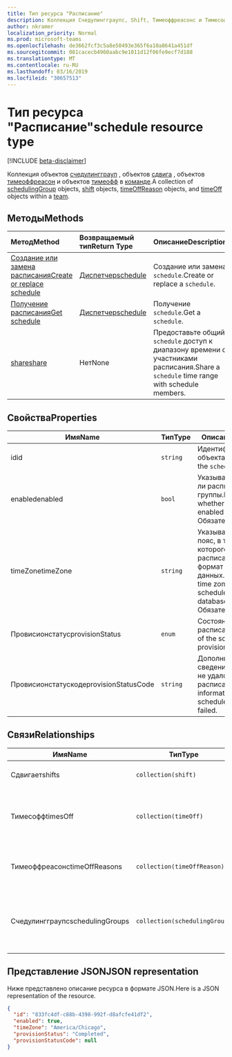 ```yaml
---
title: Тип ресурса "Расписание"
description: Коллекция Счедулингграупс, Shift, Тимеоффреасонс и Тимесофф в команде.
author: nkramer
localization_priority: Normal
ms.prod: microsoft-teams
ms.openlocfilehash: de3662fcf3c5a8e50493e365f6a10a8641a451df
ms.sourcegitcommit: 081cacecb4960aabc9e1011d12f06fe9ecf7d188
ms.translationtype: MT
ms.contentlocale: ru-RU
ms.lasthandoff: 03/16/2019
ms.locfileid: "30657513"
---
```

# <a name="schedule-resource-type"></a><span data-ttu-id="3ade7-103">Тип ресурса "Расписание"</span><span class="sxs-lookup"><span data-stu-id="3ade7-103">schedule resource type</span></span>

[!INCLUDE [beta-disclaimer](../../includes/beta-disclaimer.md)]

<span data-ttu-id="3ade7-104">Коллекция объектов [счедулингграуп](schedulinggroup.md) , объектов [сдвига](shift.md) , объектов [тимеоффреасон](timeoffreason.md) и объектов [тимеофф](timeoff.md) в [команде](../resources/team.md).</span><span class="sxs-lookup"><span data-stu-id="3ade7-104">A collection of [schedulingGroup](schedulinggroup.md) objects, [shift](shift.md) objects, [timeOffReason](timeoffreason.md) objects, and [timeOff](timeoff.md) objects within a [team](../resources/team.md).</span></span> 

## <a name="methods"></a><span data-ttu-id="3ade7-105">Методы</span><span class="sxs-lookup"><span data-stu-id="3ade7-105">Methods</span></span>

| <span data-ttu-id="3ade7-106">Метод</span><span class="sxs-lookup"><span data-stu-id="3ade7-106">Method</span></span>       | <span data-ttu-id="3ade7-107">Возвращаемый тип</span><span class="sxs-lookup"><span data-stu-id="3ade7-107">Return Type</span></span>  |<span data-ttu-id="3ade7-108">Описание</span><span class="sxs-lookup"><span data-stu-id="3ade7-108">Description</span></span>|
|:---------------|:--------|:----------|
|[<span data-ttu-id="3ade7-109">Создание или замена расписания</span><span class="sxs-lookup"><span data-stu-id="3ade7-109">Create or replace schedule</span></span>](../api/team-put-schedule.md) | [<span data-ttu-id="3ade7-110">Диспетчер</span><span class="sxs-lookup"><span data-stu-id="3ade7-110">schedule</span></span>](schedule.md) | <span data-ttu-id="3ade7-111">Создание или замена `schedule`.</span><span class="sxs-lookup"><span data-stu-id="3ade7-111">Create or replace a `schedule`.</span></span>|
|[<span data-ttu-id="3ade7-112">Получение расписания</span><span class="sxs-lookup"><span data-stu-id="3ade7-112">Get schedule</span></span>](../api/schedule-get.md) | [<span data-ttu-id="3ade7-113">Диспетчер</span><span class="sxs-lookup"><span data-stu-id="3ade7-113">schedule</span></span>](schedule.md) | <span data-ttu-id="3ade7-114">Получение `schedule`.</span><span class="sxs-lookup"><span data-stu-id="3ade7-114">Get a `schedule`.</span></span>|
|[<span data-ttu-id="3ade7-115">share</span><span class="sxs-lookup"><span data-stu-id="3ade7-115">share</span></span>](../api/schedule-share.md) | <span data-ttu-id="3ade7-116">Нет</span><span class="sxs-lookup"><span data-stu-id="3ade7-116">None</span></span> | <span data-ttu-id="3ade7-117">Предоставьте общий `schedule` доступ к диапазону времени с участниками расписания.</span><span class="sxs-lookup"><span data-stu-id="3ade7-117">Share a `schedule` time range with schedule members.</span></span>|

## <a name="properties"></a><span data-ttu-id="3ade7-118">Свойства</span><span class="sxs-lookup"><span data-stu-id="3ade7-118">Properties</span></span>
|<span data-ttu-id="3ade7-119">Имя</span><span class="sxs-lookup"><span data-stu-id="3ade7-119">Name</span></span>                   |<span data-ttu-id="3ade7-120">Тип</span><span class="sxs-lookup"><span data-stu-id="3ade7-120">Type</span></span>           |<span data-ttu-id="3ade7-121">Описание</span><span class="sxs-lookup"><span data-stu-id="3ade7-121">Description</span></span>                                                                                                                                      |
|-----------------------|---------------|-------------------------------------------------------------------------------------------------------------------------------------------------|
| <span data-ttu-id="3ade7-122">id</span><span class="sxs-lookup"><span data-stu-id="3ade7-122">id</span></span>                    |`string`  |<span data-ttu-id="3ade7-123">Идентификатор объекта `schedule`.</span><span class="sxs-lookup"><span data-stu-id="3ade7-123">ID of the `schedule`.</span></span>|
| <span data-ttu-id="3ade7-124">enabled</span><span class="sxs-lookup"><span data-stu-id="3ade7-124">enabled</span></span>               |`bool`    | <span data-ttu-id="3ade7-125">Указывает, включено ли расписание для группы.</span><span class="sxs-lookup"><span data-stu-id="3ade7-125">Indicates whether the schedule is enabled for the team.</span></span> <span data-ttu-id="3ade7-126">Обязательный.</span><span class="sxs-lookup"><span data-stu-id="3ade7-126">Required.</span></span>|
| <span data-ttu-id="3ade7-127">timeZone</span><span class="sxs-lookup"><span data-stu-id="3ade7-127">timeZone</span></span>              |`string`  | <span data-ttu-id="3ade7-128">Указывает часовой пояс, в течение которого Группа расписаний использует формат базы данных.</span><span class="sxs-lookup"><span data-stu-id="3ade7-128">Indicates the time zone of the schedule team using tz database format.</span></span> <span data-ttu-id="3ade7-129">Обязательный.</span><span class="sxs-lookup"><span data-stu-id="3ade7-129">Required.</span></span>|
| <span data-ttu-id="3ade7-130">Провисионстатус</span><span class="sxs-lookup"><span data-stu-id="3ade7-130">provisionStatus</span></span>       |`enum`    | <span data-ttu-id="3ade7-131">Состояние подготовки расписания.</span><span class="sxs-lookup"><span data-stu-id="3ade7-131">The status of the schedule provisioning.</span></span> |
| <span data-ttu-id="3ade7-132">Провисионстатускоде</span><span class="sxs-lookup"><span data-stu-id="3ade7-132">provisionStatusCode</span></span>   |`string`  | <span data-ttu-id="3ade7-133">Дополнительные сведения о том, почему не удалось подготовить расписание.</span><span class="sxs-lookup"><span data-stu-id="3ade7-133">Additional information about why schedule provisioning failed.</span></span> |


## <a name="relationships"></a><span data-ttu-id="3ade7-134">Связи</span><span class="sxs-lookup"><span data-stu-id="3ade7-134">Relationships</span></span>
|<span data-ttu-id="3ade7-135">Имя</span><span class="sxs-lookup"><span data-stu-id="3ade7-135">Name</span></span>                   |<span data-ttu-id="3ade7-136">Тип</span><span class="sxs-lookup"><span data-stu-id="3ade7-136">Type</span></span>           |<span data-ttu-id="3ade7-137">Описание</span><span class="sxs-lookup"><span data-stu-id="3ade7-137">Description</span></span>                                                                                                                                      |
|-----------------------|---------------|-------------------------------------------------------------------------------------------------------------------------------------------------|
| <span data-ttu-id="3ade7-138">Сдвигает</span><span class="sxs-lookup"><span data-stu-id="3ade7-138">shifts</span></span>   |`collection(shift)`  | <span data-ttu-id="3ade7-139">Смены в расписании.</span><span class="sxs-lookup"><span data-stu-id="3ade7-139">The shifts in the schedule.</span></span> |
| <span data-ttu-id="3ade7-140">Тимесофф</span><span class="sxs-lookup"><span data-stu-id="3ade7-140">timesOff</span></span>   |`collection(timeOff)`  | <span data-ttu-id="3ade7-141">Экземпляры повременных вызовов в расписании.</span><span class="sxs-lookup"><span data-stu-id="3ade7-141">The instances of times off in the schedule.</span></span> |
| <span data-ttu-id="3ade7-142">Тимеоффреасонс</span><span class="sxs-lookup"><span data-stu-id="3ade7-142">timeOffReasons</span></span>   |`collection(timeOffReason)`  | <span data-ttu-id="3ade7-143">Набор причин незапланированного времени.</span><span class="sxs-lookup"><span data-stu-id="3ade7-143">The set of reasons for a time off in the schedule.</span></span> |
| <span data-ttu-id="3ade7-144">Счедулингграупс</span><span class="sxs-lookup"><span data-stu-id="3ade7-144">schedulingGroups</span></span>   |`collection(schedulingGroup)`  | <span data-ttu-id="3ade7-145">Логическая группа пользователей в расписании (обычно по роли).</span><span class="sxs-lookup"><span data-stu-id="3ade7-145">The logical grouping of users in the schedule (usually by role).</span></span> |


## <a name="json-representation"></a><span data-ttu-id="3ade7-146">Представление JSON</span><span class="sxs-lookup"><span data-stu-id="3ade7-146">JSON representation</span></span>

<span data-ttu-id="3ade7-147">Ниже представлено описание ресурса в формате JSON.</span><span class="sxs-lookup"><span data-stu-id="3ade7-147">Here is a JSON representation of the resource.</span></span>

<!-- {
  "blockType": "resource",
  "keyProperty": "id",
  "@odata.type": "microsoft.graph.schedule"
}-->

```json
{
  "id": "833fc4df-c88b-4398-992f-d8afcfe41df2",
  "enabled": true,
  "timeZone": "America/Chicago",
  "provisionStatus": "Completed",
  "provisionStatusCode": null
}
```


<!-- uuid: 8fcb5dbc-d5aa-4681-8e31-b001d5168d79
2015-10-25 14:57:30 UTC -->
<!--
{
  "type": "#page.annotation",
  "description": "schedule resource",
  "keywords": "",
  "section": "documentation",
  "tocPath": "",
  "suppressions": [
    "Error: /api-reference/beta/resources/schedule.md:\r\n      Exception processing links.\r\n    System.ArgumentException: Link Definition was null. Link text: !INCLUDE [beta-disclaimer](../../includes/beta-disclaimer.md)\r\n      at ApiDoctor.Validation.DocFile.get_LinkDestinations()\r\n      at ApiDoctor.Validation.DocSet.ValidateLinks(Boolean includeWarnings, String[] relativePathForFiles, IssueLogger issues, Boolean requireFilenameCaseMatch, Boolean printOrphanedFiles)"
  ]
}
-->

